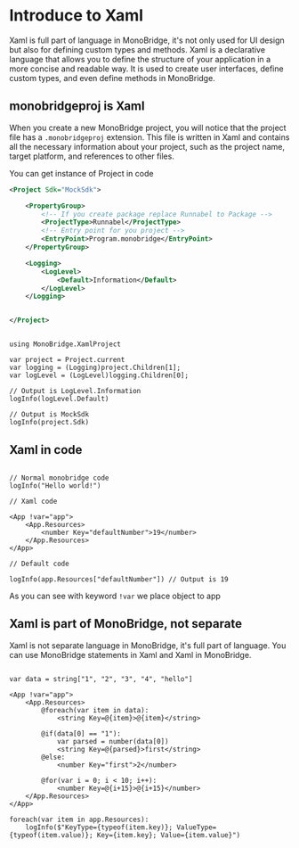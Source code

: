 # Introduce to Xaml

Xaml is full part of language in MonoBridge, it's not only used for UI design but also for defining custom types and methods. Xaml is a declarative language that allows you to define the structure of your application in a more concise and readable way. It is used to create user interfaces, define custom types, and even define methods in MonoBridge.


## monobridgeproj is Xaml

When you create a new MonoBridge project, you will notice that the project file has a `.monobridgeproj` extension. This file is written in Xaml and contains all the necessary information about your project, such as the project name, target platform, and references to other files. 

You can get instance of Project in code

```xml
<Project Sdk="MockSdk">

	<PropertyGroup>
		<!-- If you create package replace Runnabel to Package -->
		<ProjectType>Runnabel</ProjectType>
		<!-- Entry point for you project -->
		<EntryPoint>Program.monobridge</EntryPoint>
	</PropertyGroup>

	<Logging>
		<LogLevel>
			<Default>Information</Default>
		</LogLevel>
	</Logging>


</Project>
```

```monobridge

using MonoBridge.XamlProject

var project = Project.current
var logging = (Logging)project.Children[1];
var logLevel = (LogLevel)logging.Children[0];

// Output is LogLevel.Information
logInfo(logLevel.Default)

// Output is MockSdk
logInfo(project.Sdk)

```

## Xaml in code

```monobridge

// Normal monobridge code
logInfo("Hello world!")

// Xaml code

<App !var="app">
	<App.Resources>
		<number Key="defaultNumber">19</number>
	</App.Resources>
</App>

// Default code

logInfo(app.Resources["defaultNumber"]) // Output is 19
```

As you can see with keyword `!var` we place object to app

## Xaml is part of MonoBridge, not separate

Xaml is not separate language in MonoBridge, it's full part of language. You can use MonoBridge statements in Xaml and Xaml in MonoBridge. 

```monobridge

var data = string["1", "2", "3", "4", "hello"]

<App !var="app">
	<App.Resources>
		@foreach(var item in data):
			<string Key=@{item}>@{item}</string>

		@if(data[0] == "1"):
			var parsed = number(data[0])
			<string Key=@{parsed}>first</string>
		@else:
			<number Key="first">2</number>

		@for(var i = 0; i < 10; i++):
			<number Key=@{i+15}>@{i+15}</number>
	</App.Resources>
</App>

foreach(var item in app.Resources):
	logInfo($"KeyType={typeof(item.key)}; ValueType={typeof(item.value)}; Key={item.key}; Value={item.value}")
```

